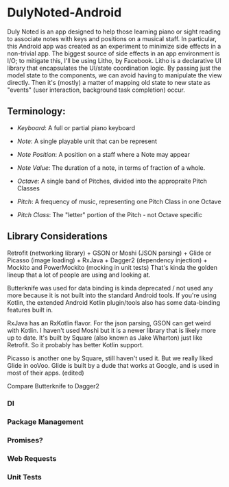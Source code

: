 # DulyNoted-Android

Duly Noted is an app designed to help those learning piano or sight reading to associate notes with keys and positions on a musical staff.
In particular, this Android app was created as an experiment to minimize side effects in a non-trivial app.
The biggest source of side effects in an app environment is I/O; to mitigate this, I'll be using Litho, by Facebook.
Litho is a declarative UI library that encapsulates the UI/state coordination logic.
By passing just the model state to the components, we can avoid having to manipulate the view directly.
Then it's (mostly) a matter of mapping old state to new state as "events" (user interaction, background task completion) occur.


## Terminology:

- *Keyboard*: A full or partial piano keyboard

- *Note*: A single playable unit that can be represent

- *Note Position*: A position on a staff where a Note may appear

- *Note Value*: The duration of a note, in terms of fraction of a whole.

- *Octave*: A single band of Pitches, divided into the appropraite Pitch Classes

- *Pitch*: A frequency of music, representing one Pitch Class in one Octave

- *Pitch Class*: The "letter" portion of the Pitch - not Octave specific

## Library Considerations

Retrofit (networking library) + GSON or Moshi (JSON parsing) + Glide or Picasso (image loading) + RxJava + Dagger2 (dependency injection) + Mockito and PowerMockito (mocking in unit tests)
That's kinda the golden lineup that a lot of people are using and looking at.

Butterknife was used for data binding is kinda deprecated / not used any more because it is not built into the standard Android tools.
If you're using Kotlin, the extended Android Kotlin plugin/tools also has some data-binding features built in.

RxJava has an RxKotlin flavor. For the json parsing, GSON can get weird with Kotlin. I haven't used Moshi but it is a newer library that is likely more up to date. It's built by Square (also known as Jake Wharton) just like  Retrofit. So it probably has better Kotlin support.

Picasso is another one by Square, still haven't used it. But we really liked Glide in ooVoo. Glide is built by a dude that works at Google, and is used in most of their apps. (edited)

Compare Butterknife to Dagger2

### DI

### Package Management

### Promises?

### Web Requests

### Unit Tests